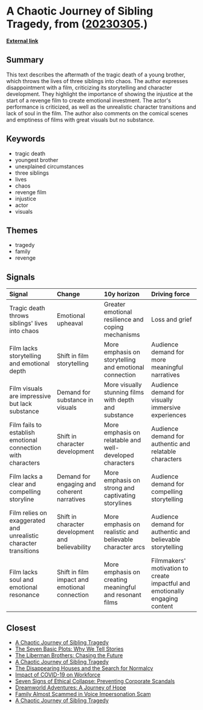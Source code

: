 # __A Chaotic Journey of Sibling Tragedy__, from ([20230305](https://kghosh.substack.com/p/20230305).)

__[External link](https://www.imdb.com/title/tt15445056/)__



## Summary

This text describes the aftermath of the tragic death of a young brother, which throws the lives of three siblings into chaos. The author expresses disappointment with a film, criticizing its storytelling and character development. They highlight the importance of showing the injustice at the start of a revenge film to create emotional investment. The actor's performance is criticized, as well as the unrealistic character transitions and lack of soul in the film. The author also comments on the comical scenes and emptiness of films with great visuals but no substance.

## Keywords

* tragic death
* youngest brother
* unexplained circumstances
* three siblings
* lives
* chaos
* revenge film
* injustice
* actor
* visuals

## Themes

* tragedy
* family
* revenge

## Signals

| Signal                                                           | Change                                           | 10y horizon                                              | Driving force                                                               |
|:-----------------------------------------------------------------|:-------------------------------------------------|:---------------------------------------------------------|:----------------------------------------------------------------------------|
| Tragic death throws siblings' lives into chaos                   | Emotional upheaval                               | Greater emotional resilience and coping mechanisms       | Loss and grief                                                              |
| Film lacks storytelling and emotional depth                      | Shift in film storytelling                       | More emphasis on storytelling and emotional connection   | Audience demand for more meaningful narratives                              |
| Film visuals are impressive but lack substance                   | Demand for substance in visuals                  | More visually stunning films with depth and substance    | Audience demand for visually immersive experiences                          |
| Film fails to establish emotional connection with characters     | Shift in character development                   | More emphasis on relatable and well-developed characters | Audience demand for authentic and relatable characters                      |
| Film lacks a clear and compelling storyline                      | Demand for engaging and coherent narratives      | More emphasis on strong and captivating storylines       | Audience demand for compelling storytelling                                 |
| Film relies on exaggerated and unrealistic character transitions | Shift in character development and believability | More emphasis on realistic and believable character arcs | Audience demand for authentic and believable storytelling                   |
| Film lacks soul and emotional resonance                          | Shift in film impact and emotional connection    | More emphasis on creating meaningful and resonant films  | Filmmakers' motivation to create impactful and emotionally engaging content |

## Closest

* [A Chaotic Journey of Sibling Tragedy](109fdce64e3534d2f17935a3c4fbd713)
* [The Seven Basic Plots: Why We Tell Stories](6e4c77b94dc98f1c752477e4840c37cb)
* [The Liberman Brothers: Chasing the Future](b055041878a9d08483783041109a3698)
* [A Chaotic Journey of Sibling Tragedy](109fdce64e3534d2f17935a3c4fbd713)
* [The Disappearing Houses and the Search for Normalcy](e825171606432c71606dc78b9bf86eee)
* [Impact of COVID-19 on Workforce](e84dc9448d44d2624c060fc15bf5c096)
* [Seven Signs of Ethical Collapse: Preventing Corporate Scandals](45854362019860740951c83df1c7122e)
* [Dreamworld Adventures: A Journey of Hope](c9d940fff5521f56bf74a5d4369b9ec8)
* [Family Almost Scammed in Voice Impersonation Scam](f54781e6134c1e92d9778b89e3a9e84d)
* [A Chaotic Journey of Sibling Tragedy](109fdce64e3534d2f17935a3c4fbd713)